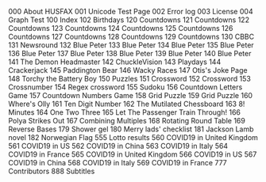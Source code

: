 000 About HUSFAX
001 Unicode Test Page
002 Error log
003 License
004 Graph Test
100 Index
102 Birthdays
120 Countdowns
121 Countdowns
122 Countdowns
123 Countdowns
124 Countdowns
125 Countdowns
126 Countdowns
127 Countdowns
128 Countdowns
129 Countdowns
130 CBBC
131 Newsround
132 Blue Peter
133 Blue Peter
134 Blue Peter
135 Blue Peter
136 Blue Peter
137 Blue Peter
138 Blue Peter
139 Blue Peter
140 Blue Peter
141 The Demon Headmaster
142 ChuckleVision
143 Playdays
144 Crackerjack
145 Paddington Bear
146 Wacky Races
147 Otis's Joke Page
148 Torchy the Battery Boy
150 Puzzles
151 Crossword
152 Crossword
153 Crossnumber
154 Regex crossword
155 Sudoku
156 Countdown Letters Game
157 Countdown Numbers Game
158 Grid Puzzle
159 Grid Puzzle
160 Where's Olly
161 Ten Digit Number
162 The Mutilated Chessboard
163 8! Minutes
164 One Two Three
165 Let The Passenger Train Through!
166 Polya Strikes Out
167 Combining Multiples
168 Rotating Round Table
169 Reverse Bases
179 Shower gel
180 Merry lads' checklist
181 Jackson Lamb novel
182 Norwegian Flag
555 Lotto results
560 COVID19 in United Kingdom
561 COVID19 in US
562 COVID19 in China
563 COVID19 in Italy
564 COVID19 in France
565 COVID19 in United Kingdom
566 COVID19 in US
567 COVID19 in China
568 COVID19 in Italy
569 COVID19 in France
777 Contributors
888 Subtitles
